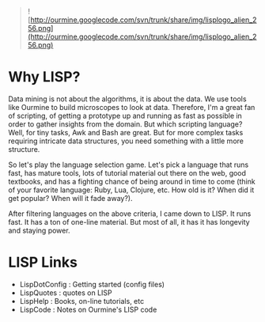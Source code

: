 > ![http://ourmine.googlecode.com/svn/trunk/share/img/lisplogo_alien_256.png](http://ourmine.googlecode.com/svn/trunk/share/img/lisplogo_alien_256.png)



# Why LISP? #

Data mining  is not about the algorithms, it is about the data. We use tools like Ourmine to build microscopes to look at data. Therefore, I'm a great fan of scripting, of getting a prototype up and running as fast as possible in order to gather insights from the domain. But which scripting language? Well, for tiny tasks, Awk and Bash are great. But for more complex tasks requiring intricate data structures, you need something with a little more structure.

So let's play the language selection game. Let's pick a language that runs fast, has mature tools, lots of tutorial material out there on the web, good textbooks, and has a fighting chance of being around in time to come (think of your favorite language: Ruby, Lua, Clojure, etc.  How old is it? When did it get popular? When will it fade away?).

After filtering languages on the above criteria, I came down to LISP.   It runs fast. It has a ton of one-line material. But most of all, it has it has longevity and staying power.

# LISP Links #

  * LispDotConfig : Getting started (config files)
  * LispQuotes : quotes on LISP
  * LispHelp : Books, on-line tutorials, etc
  * LispCode : Notes on Ourmine's LISP code
